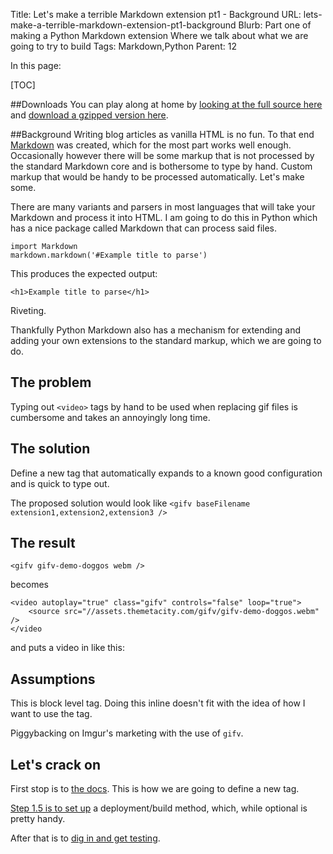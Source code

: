 Title: Let's make a terrible Markdown extension pt1 - Background
URL: lets-make-a-terrible-markdown-extension-pt1-background
Blurb: Part one of making a Python Markdown extension Where we talk about what we are going to try to build
Tags: Markdown,Python
Parent: 12

In this page:

[TOC]

##Downloads
You can play along at home by [looking at the full source here](https://assets.themetacity.com/code/theMetaCityMarkdown) and [download a gzipped version here](https://assets.themetacity.com/code/theMetaCityMarkdown.tar.gz).

##Background
Writing blog articles as vanilla HTML is no fun. To that end [Markdown](https://daringfireball.net/projects/markdown/) was created, which for the most part works well enough. Occasionally however there will be some markup that is not processed by the standard Markdown core and is bothersome to type by hand. Custom markup that would be handy to be processed automatically. Let's make some.

There are many variants and parsers in most languages that will take your Markdown and process it into HTML. I am going to do this in Python which has a nice package called Markdown that can process said files.

~~~~{.python}
import Markdown
markdown.markdown('#Example title to parse')
~~~~

This produces the expected output:

~~~~{.html}
<h1>Example title to parse</h1>
~~~~

Riveting.

Thankfully Python Markdown also has a mechanism for extending and adding your own extensions to the standard markup, which we are going to do.

## The problem
Typing out `<video>` tags by hand to be used when replacing gif files is cumbersome and takes an annoyingly long time.

## The solution
Define a new tag that automatically expands to a known good configuration and is quick to type out.

The proposed solution would look like `<gifv baseFilename extension1,extension2,extension3 />`

## The result

~~~
<gifv gifv-demo-doggos webm />
~~~

becomes

~~~
<video autoplay="true" class="gifv" controls="false" loop="true">
    <source src="//assets.themetacity.com/gifv/gifv-demo-doggos.webm" />
</video
~~~

and puts a video in like this:

<gifv gifv-demo-doggos webm />

## Assumptions
This is block level tag. Doing this inline doesn't fit with the idea of how I want to use the tag.

Piggybacking on Imgur's marketing with the use of `gifv`.

## Let's crack on
First stop is to [the docs](https://pythonhosted.org/Markdown/extensions/api.html). This is how we are going to define a new tag.

[Step 1.5 is to set up](lets-make-a-terrible-markdown-extension-pt1-5-build-and-deployment) a deployment/build method, which, while optional is pretty handy.

After that is to [dig in and get testing](lets-make-a-terrible-markdown-extension-pt2-getting-testing).
